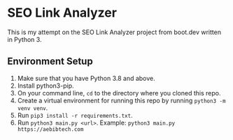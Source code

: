 # SEO Link Analyzer

This is my attempt on the SEO Link Analyzer project from boot.dev written in Python 3.

## Environment Setup
1. Make sure that you have Python 3.8 and above.
2. Install python3-pip.
3. On your command line, `cd` to the directory where you cloned this repo.
4. Create a virtual environment for running this repo by running `python3 -m venv venv`.
5. Run `pip3 install -r requirements.txt`.
6. Run `python3 main.py <url>`. Example: `python3 main.py https://aebibtech.com`
